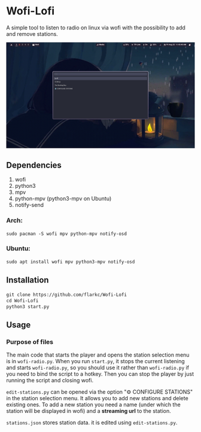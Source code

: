 # Wofi-Lofi
A simple tool to listen to radio on linux via wofi with the possibility to add and remove stations.

![alt text](./preview.png)

## Dependencies
1. wofi
2. python3
3. mpv
4. python-mpv (python3-mpv on Ubuntu)
5. notify-send

### Arch:
```
sudo pacman -S wofi mpv python-mpv notify-osd
```
### Ubuntu:
```
sudo apt install wofi mpv python3-mpv notify-osd
```

## Installation

```
git clone https://github.com/flarkc/Wofi-Lofi
cd Wofi-Lofi
python3 start.py
```
## Usage

### Purpose of files
The main code that starts the player and opens the station selection menu is in `wofi-radio.py`. When you run `start.py`, it stops the current listening and starts `wofi-radio.py`, so you should use it rather than `wofi-radio.py` if you need to bind the script to a hotkey. Then you can stop the player by just running the script and closing wofi. 

`edit-stations.py` can be opened via the option "⚙️ CONFIGURE STATIONS" in the station selection menu. It allows you to add new stations and delete existing ones. To add a new station you need a name (under which the station will be displayed in wofi) and a **streaming url** to the station. 


`stations.json` stores station data. it is edited using `edit-stations.py`.